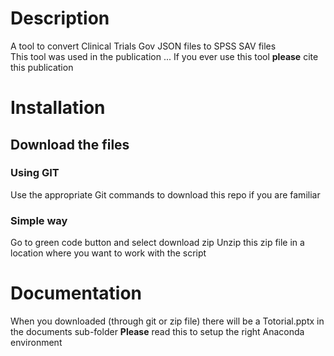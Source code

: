 # Description
A tool to convert Clinical Trials Gov JSON files to SPSS SAV files\
This tool was used in the publication ...
If you ever use this tool **please** cite this publication
# Installation
## Download the files
### Using GIT
Use the appropriate Git commands to download this repo if you are familiar
### Simple way
Go to green code button and select download zip
Unzip this zip file in a location where you want to work with the script
# Documentation
When you downloaded (through git or zip file) there will be a Totorial.pptx in the documents sub-folder
**Please** read this to setup the right Anaconda environment 
